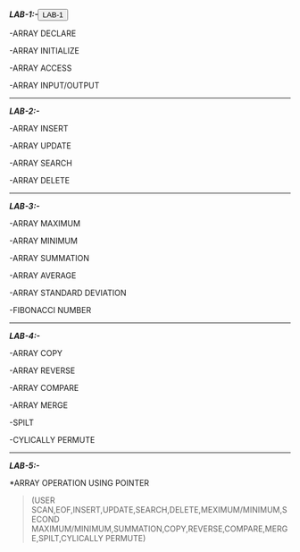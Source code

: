  _**LAB-1:-**_<button class="button-save large">LAB-1</button>


-ARRAY DECLARE

-ARRAY INITIALIZE

-ARRAY ACCESS

-ARRAY INPUT/OUTPUT

---

_**LAB-2:-**_

-ARRAY INSERT

-ARRAY UPDATE

-ARRAY SEARCH

-ARRAY DELETE

---

_**LAB-3:-**_

-ARRAY MAXIMUM

-ARRAY MINIMUM

-ARRAY SUMMATION

-ARRAY AVERAGE

-ARRAY STANDARD DEVIATION

-FIBONACCI NUMBER

---

_**LAB-4:-**_

-ARRAY COPY

-ARRAY REVERSE

-ARRAY COMPARE

-ARRAY MERGE

-SPILT

-CYLICALLY PERMUTE

---

_**LAB-5:-**_

 *ARRAY OPERATION USING POINTER

>(USER SCAN,EOF,INSERT,UPDATE,SEARCH,DELETE,MEXIMUM/MINIMUM,SECOND MAXIMUM/MINIMUM,SUMMATION,COPY,REVERSE,COMPARE,MERGE,SPILT,CYLICALLY PERMUTE)







